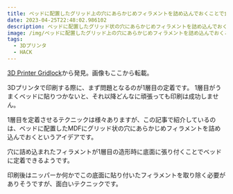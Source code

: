 ```yaml
---
title: ベッドに配置したグリッド上の穴にあらかじめフィラメントを詰め込んでおくことで食いつきをよくするアイデア
date: 2023-04-25T22:48:02.986102
description: ベッドに配置したグリッド状の穴にあらかじめフィラメントを詰め込んでおくことで食いつきをよくするアイデアを紹介します
image: /img/ベッドに配置したグリッド上の穴にあらかじめフィラメントを詰め込んでおくことで食いつきをよくするアイデア.jpg
tags:
  - 3Dプリンタ
  - HACK
---
```

[3D Printer Gridlock](https://hackaday.io/project/190446-3d-printer-gridlock)から発見。画像もここから転載。

3Dプリンタで印刷する際に、まず問題となるのが1層目の定着です。
1層目がうまくベッドに貼りつかないと、それ以降どんなに頑張っても印刷は成功しません。

1層目を定着させるテクニックは様々ありますが、この記事で紹介しているのは、ベッドに配置したMDFにグリッド状の穴にあらかじめフィラメントを詰め込んでおくというアイデアです。

穴に詰め込まれたフィラメントが1層目の造形時に底面に張り付くことでベッドに定着できるようです。

印刷後はニッパーか何かでこの底面に貼り付いたフィラメントを取り除く必要がありそうですが、面白いテクニックです。


